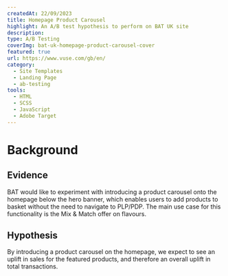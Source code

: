 ```yaml
---
createdAt: 22/09/2023
title: Homepage Product Carousel
highlight: An A/B test hypothesis to perform on BAT UK site
description:
type: A/B Testing
coverImg: bat-uk-homepage-product-carousel-cover
featured: true
url: https://www.vuse.com/gb/en/
category:
  - Site Templates
  - Landing Page
  - ab-testing
tools:
  - HTML
  - SCSS
  - JavaScript
  - Adobe Target
---
```


<!-- Start Background Section -->
<div class="l-wrap">
<div class="u-my-48">

# Background

## Evidence

BAT would like to experiment with introducing a product carousel onto the homepage below the hero banner, which enables users to add products to basket without the need to navigate to PLP/PDP. The main use case for this functionality is the Mix & Match offer on flavours.

## Hypothesis

By introducing a product carousel on the homepage, we expect to see an uplift in sales for the featured products, and therefore an overall uplift in total transactions.

</div>
</div>
<!-- End Background Section -->
